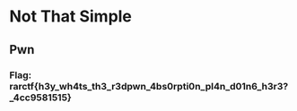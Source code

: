 # Not That Simple
## Pwn
### Flag: rarctf{h3y_wh4ts_th3_r3dpwn_4bs0rpti0n_pl4n_d01n6_h3r3?_4cc9581515}